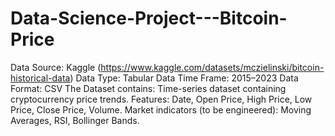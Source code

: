 # Data-Science-Project---Bitcoin-Price
Data Source: Kaggle (https://www.kaggle.com/datasets/mczielinski/bitcoin-historical-data)
Data Type: Tabular Data
Time Frame: 2015–2023
Data Format: CSV
The Dataset contains:
  Time-series dataset containing cryptocurrency price trends.
  Features: Date, Open Price, High Price, Low Price, Close Price, Volume.
  Market indicators (to be engineered): Moving Averages, RSI, Bollinger Bands.
